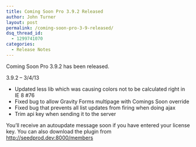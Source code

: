 ```yaml
---
title: Coming Soon Pro 3.9.2 Released
author: John Turner
layout: post
permalink: /coming-soon-pro-3-9-released/
dsq_thread_id:
  - 1299741070
categories:
  - Release Notes
---
```

Coming Soon Pro 3.9.2 has been released.

3.9.2 &#8211; 3/4/13

* Updated less lib which was causing colors not to be calculated right in IE 8 #76  
* Fixed bug to allow Gravity Forms multipage with Comings Soon override  
* Fixed bug that prevents all list updates from firing when doing ajax  
* Trim api key when sending it to the server

You’ll receive an autoupdate message soon if you have entered your license key. You can also download the plugin from <a href="http://seedprod.dev:8000/members" target="_blank">http://seedprod.dev:8000/members</a>
